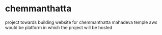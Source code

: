 # chemmanthatta
project towards building website for chemmanthatta mahadeva temple 
aws would be platform in which the project will be hosted
